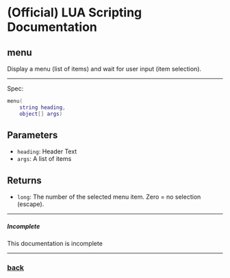 
# (Official) LUA Scripting Documentation

## menu

Display a menu (list of items) and wait for user input (item selection).

___

Spec:

```lua
menu(
	string heading,
	object[] args)
```

## Parameters

- `heading`: Header Text
- `args`: A list of items

## Returns

- `long`: The number of the selected menu item. Zero = no selection (escape).

___

##### Incomplete

This documentation is incomplete

___

### [back](../other)
